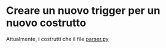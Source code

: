 # Creare un nuovo trigger per un nuovo costrutto

Attualmente, i costrutti che il file [parser.py](./files/parser.py)
